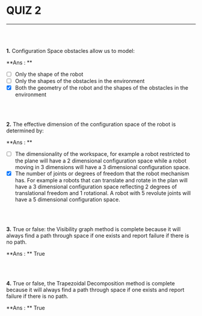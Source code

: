 # QUIZ 2

---

<br><br>

**1.** Configuration Space obstacles allow us to model:

**Ans : ** 

- [ ] Only the shape of the robot
- [ ] Only the shapes of the obstacles in the environment  
- [x] Both the geometry of the robot and the shapes of the obstacles in the environment  

<br><br>

**2.** The effective dimension of the configuration space of the robot is determined by:

**Ans : ** 

- [ ] The dimensionality of the workspace, for example a robot restricted to the plane will have a 2 dimensional configuration space while a robot moving in 3 dimensions will have a 3 dimensional configuration space. 
- [x] The number of joints or degrees of freedom that the robot mechanism has. For example a robots that can translate and rotate in the plan will have a 3 dimensional configuration space reflecting 2 degrees of translational freedom and 1 rotational. A robot with 5 revolute joints will have a 5 dimensional configuration space.  

<br><br>

**3.** True or false: the Visibility graph method is complete because it will always find a path through space if one exists and report failure if there is no path.

**Ans : ** True

<br><br>

**4.** True or false, the Trapezoidal Decomposition method is complete because it will always find a path through space if one exists and report failure if there is no path.

**Ans : ** True